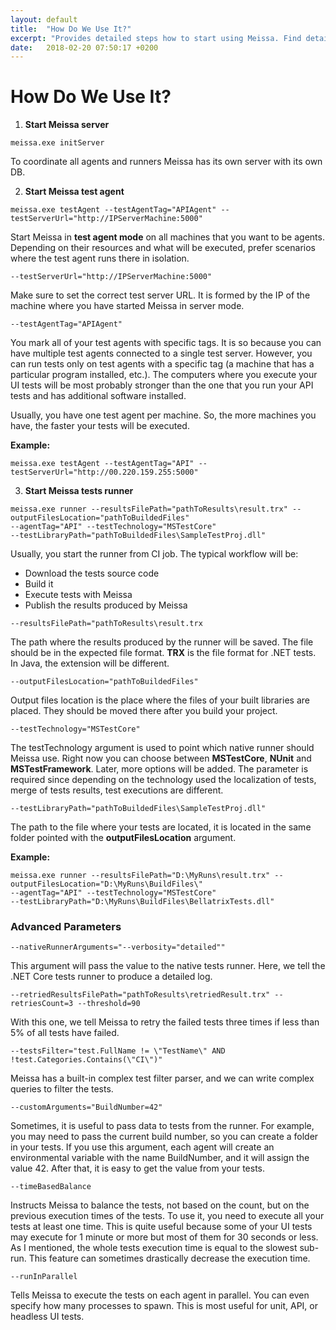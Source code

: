 ```yaml
---
layout: default
title:  "How Do We Use It?"
excerpt: "Provides detailed steps how to start using Meissa. Find detailed explanations for all keywords, available arguments."
date:   2018-02-20 07:50:17 +0200
---
```

# How Do We Use It? #

1. **Start Meissa server**
```
meissa.exe initServer
```

To coordinate all agents and runners Meissa has its own server with its own DB.


2. **Start Meissa test agent**
```
meissa.exe testAgent --testAgentTag="APIAgent" --testServerUrl="http://IPServerMachine:5000"
```

Start Meissa in **test agent mode** on all machines that you want to be agents. Depending on their resources and what will be executed, prefer scenarios where the test agent runs there in isolation. 
```
--testServerUrl="http://IPServerMachine:5000"
```
Make sure to set the correct test server URL. It is formed by the IP of the machine where you have started Meissa in server mode.
```
--testAgentTag="APIAgent"
```
You mark all of your test agents with specific tags. It is so because you can have multiple test agents connected to a single test server. However, you can run tests only on test agents with a specific tag (a machine that has a particular program installed, etc.). The computers where you execute your UI tests will be most probably stronger than the one that you run your API tests and has additional software installed.

Usually, you have one test agent per machine. So, the more machines you have, the faster your tests will be executed.

**Example:**
```
meissa.exe testAgent --testAgentTag="API" --testServerUrl="http://00.220.159.255:5000"
```

3. **Start Meissa tests runner**
```
meissa.exe runner --resultsFilePath="pathToResults\result.trx" --outputFilesLocation="pathToBuildedFiles" 
--agentTag="API" --testTechnology="MSTestCore" 
--testLibraryPath="pathToBuildedFiles\SampleTestProj.dll"
```

Usually, you start the runner from CI job. The typical workflow will be: 
- Download the tests source code
- Build it
- Execute tests with Meissa
- Publish the results produced by Meissa

```
--resultsFilePath="pathToResults\result.trx
```
The path where the results produced by the runner will be saved. The file should be in the expected file format. **TRX** is the file format for .NET tests. In Java, the extension will be different.

```
--outputFilesLocation="pathToBuildedFiles"
```
Output files location is the place where the files of your built libraries are placed. They should be moved there after you build your project.

```
--testTechnology="MSTestCore"
```
The testTechnology argument is used to point which native runner should Meissa use. Right now you can choose between **MSTestCore**, **NUnit** and **MSTestFramework**. Later, more options will be added. The parameter is required since depending on the technology used the localization of tests, merge of tests results, test executions are different.
```
--testLibraryPath="pathToBuildedFiles\SampleTestProj.dll"
```
The path to the file where your tests are located, it is located in the same folder pointed with the **outputFilesLocation** argument.

**Example:**
```
meissa.exe runner --resultsFilePath="D:\MyRuns\result.trx" --outputFilesLocation="D:\MyRuns\BuildFiles\" 
--agentTag="API" --testTechnology="MSTestCore" 
--testLibraryPath="D:\MyRuns\BuildFiles\BellatrixTests.dll"
```
### Advanced Parameters ###
```
--nativeRunnerArguments="--verbosity="detailed""
``` 

This argument will pass the value to the native tests runner. Here, we tell the .NET Core tests runner to produce a detailed log.

```
--retriedResultsFilePath="pathToResults\retriedResult.trx" --retriesCount=3 --threshold=90
```

With this one, we tell Meissa to retry the failed tests three times if less than 5% of all tests have failed.
```
--testsFilter="test.FullName != \"TestName\" AND !test.Categories.Contains(\"CI\")"
```

Meissa has a built-in complex test filter parser, and we can write complex queries to filter the tests. 
```
--customArguments="BuildNumber=42" 
```

Sometimes, it is useful to pass data to tests from the runner. For example, you may need to pass the current build number, so you can create a folder in your tests. If you use this argument, each agent will create an environmental variable with the name BuildNumber, and it will assign the value 42. After that, it is easy to get the value from your tests.
```
--timeBasedBalance
```

Instructs Meissa to balance the tests, not based on the count, but on the previous execution times of the tests. To use it, you need to execute all your tests at least one time. This is quite useful because some of your UI tests may execute for 1 minute or more but most of them for 30 seconds or less. As I mentioned, the whole tests execution time is equal to the slowest sub-run. This feature can sometimes drastically decrease the execution time. 
```
--runInParallel
```

Tells Meissa to execute the tests on each agent in parallel. You can even specify how many processes to spawn. This is most useful for unit, API, or headless UI tests. 